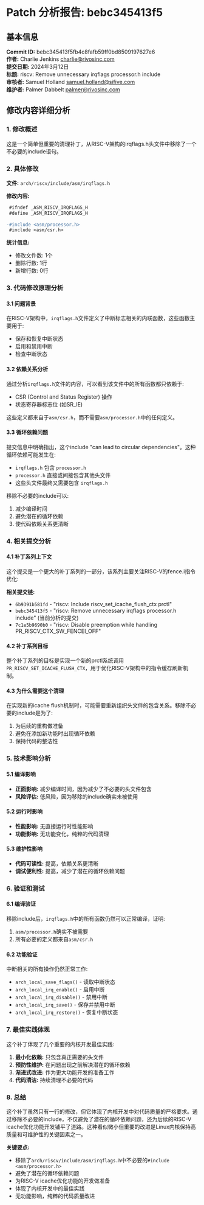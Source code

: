 # Patch 分析报告: bebc345413f5

## 基本信息

**Commit ID:** bebc345413f5fb4c8fafb59ff0bd8509197627e6  
**作者:** Charlie Jenkins <charlie@rivosinc.com>  
**提交日期:** 2024年3月12日  
**标题:** riscv: Remove unnecessary irqflags processor.h include  
**审核者:** Samuel Holland <samuel.holland@sifive.com>  
**维护者:** Palmer Dabbelt <palmer@rivosinc.com>  

## 修改内容详细分析

### 1. 修改概述

这是一个简单但重要的清理补丁，从RISC-V架构的irqflags.h头文件中移除了一个不必要的include语句。

### 2. 具体修改

**文件:** `arch/riscv/include/asm/irqflags.h`

**修改内容:**
```diff
 #ifndef _ASM_RISCV_IRQFLAGS_H
 #define _ASM_RISCV_IRQFLAGS_H
 
-#include <asm/processor.h>
 #include <asm/csr.h>
```

**统计信息:**
- 修改文件数: 1个
- 删除行数: 1行
- 新增行数: 0行

### 3. 代码修改原理分析

#### 3.1 问题背景

在RISC-V架构中，`irqflags.h`文件定义了中断标志相关的内联函数，这些函数主要用于:
- 保存和恢复中断状态
- 启用和禁用中断
- 检查中断状态

#### 3.2 依赖关系分析

通过分析`irqflags.h`文件的内容，可以看到该文件中的所有函数都只依赖于:
- CSR (Control and Status Register) 操作
- 状态寄存器标志位 (如SR_IE)

这些定义都来自于`asm/csr.h`，而不需要`asm/processor.h`中的任何定义。

#### 3.3 循环依赖问题

提交信息中明确指出，这个include "can lead to circular dependencies"。这种循环依赖可能发生在:
- `irqflags.h` 包含 `processor.h`
- `processor.h` 直接或间接包含其他头文件
- 这些头文件最终又需要包含 `irqflags.h`

移除不必要的include可以:
1. 减少编译时间
2. 避免潜在的循环依赖
3. 使代码依赖关系更清晰

### 4. 相关提交分析

#### 4.1 补丁系列上下文

这个提交是一个更大的补丁系列的一部分，该系列主要关注RISC-V的fence.i指令优化:

**相关提交链:**
- `6b9391b581fd` - "riscv: Include riscv_set_icache_flush_ctx prctl"
- `bebc345413f5` - "riscv: Remove unnecessary irqflags processor.h include" (当前分析的提交)
- `7c1e5b9690b0` - "riscv: Disable preemption while handling PR_RISCV_CTX_SW_FENCEI_OFF"

#### 4.2 补丁系列目标

整个补丁系列的目标是实现一个新的prctl系统调用 `PR_RISCV_SET_ICACHE_FLUSH_CTX`，用于优化RISC-V架构中的指令缓存刷新机制。

#### 4.3 为什么需要这个清理

在实现新的icache flush机制时，可能需要重新组织头文件的包含关系。移除不必要的include是为了:
1. 为后续的重构做准备
2. 避免在添加新功能时出现循环依赖
3. 保持代码的整洁性

### 5. 技术影响分析

#### 5.1 编译影响

- **正面影响:** 减少编译时间，因为减少了不必要的头文件包含
- **风险评估:** 低风险，因为移除的include确实未被使用

#### 5.2 运行时影响

- **性能影响:** 无直接运行时性能影响
- **功能影响:** 无功能变化，纯粹的代码清理

#### 5.3 维护性影响

- **代码可读性:** 提高，依赖关系更清晰
- **调试便利性:** 提高，减少了潜在的循环依赖问题

### 6. 验证和测试

#### 6.1 编译验证

移除include后，`irqflags.h`中的所有函数仍然可以正常编译，证明:
1. `asm/processor.h`确实不被需要
2. 所有必要的定义都来自`asm/csr.h`

#### 6.2 功能验证

中断相关的所有操作仍然正常工作:
- `arch_local_save_flags()` - 读取中断状态
- `arch_local_irq_enable()` - 启用中断
- `arch_local_irq_disable()` - 禁用中断
- `arch_local_irq_save()` - 保存并禁用中断
- `arch_local_irq_restore()` - 恢复中断状态

### 7. 最佳实践体现

这个补丁体现了几个重要的内核开发最佳实践:

1. **最小化依赖:** 只包含真正需要的头文件
2. **预防性维护:** 在问题出现之前解决潜在的循环依赖
3. **渐进式改进:** 作为更大功能开发的准备工作
4. **代码清洁:** 持续清理不必要的代码

### 8. 总结

这个补丁虽然只有一行的修改，但它体现了内核开发中对代码质量的严格要求。通过移除不必要的include，不仅避免了潜在的循环依赖问题，还为后续的RISC-V icache优化功能开发铺平了道路。这种看似微小但重要的改进是Linux内核保持高质量和可维护性的关键因素之一。

**关键要点:**
- 移除了`arch/riscv/include/asm/irqflags.h`中不必要的`#include <asm/processor.h>`
- 避免了潜在的循环依赖问题
- 为RISC-V icache优化功能的开发做准备
- 体现了内核开发中的最佳实践
- 无功能影响，纯粹的代码质量改进